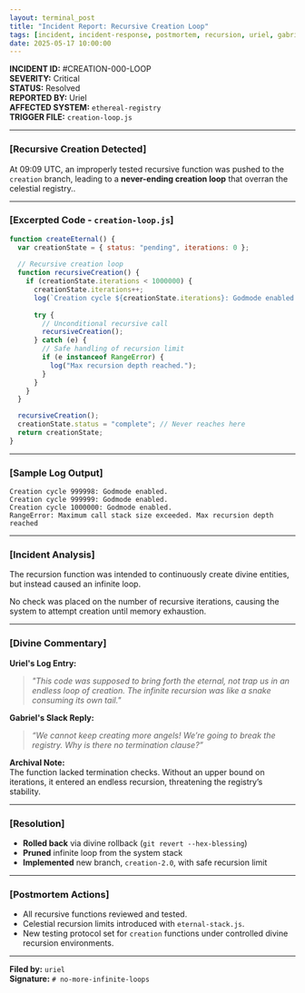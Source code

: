 ```yaml
---
layout: terminal_post
title: "Incident Report: Recursive Creation Loop"
tags: [incident, incident-response, postmortem, recursion, uriel, gabriel, creation, code-review]
date: 2025-05-17 10:00:00
---
```


**INCIDENT ID:** #CREATION-000-LOOP  
**SEVERITY:** Critical  
**STATUS:** Resolved  
**REPORTED BY:** Uriel  
**AFFECTED SYSTEM:** `ethereal-registry`  
**TRIGGER FILE:** `creation-loop.js`

---

### **[Recursive Creation Detected]**

At 09:09 UTC, an improperly tested recursive function was pushed to the `creation` branch, leading to a **never-ending creation loop** that overran the celestial registry..

---

### **[Excerpted Code - `creation-loop.js`]**
```js
function createEternal() {
  var creationState = { status: "pending", iterations: 0 };
  
  // Recursive creation loop
  function recursiveCreation() {
    if (creationState.iterations < 1000000) {
      creationState.iterations++;
      log(`Creation cycle ${creationState.iterations}: Godmode enabled.`);
      
      try {
        // Unconditional recursive call
        recursiveCreation();
      } catch (e) {
        // Safe handling of recursion limit
        if (e instanceof RangeError) {
          log("Max recursion depth reached.");
        }
      }
    }
  }

  recursiveCreation();
  creationState.status = "complete"; // Never reaches here
  return creationState;
}
```
---

### **[Sample Log Output]**
```log
Creation cycle 999998: Godmode enabled. 
Creation cycle 999999: Godmode enabled. 
Creation cycle 1000000: Godmode enabled. 
RangeError: Maximum call stack size exceeded. Max recursion depth reached
```
---

### **[Incident Analysis]**

The recursion function was intended to continuously create divine entities, but instead caused an infinite loop. 

No check was placed on the number of recursive iterations, causing the system to attempt creation until memory exhaustion.

---

### **[Divine Commentary]**

**Uriel's Log Entry:**  
> *"This code was supposed to bring forth the eternal, not trap us in an endless loop of creation. The infinite recursion was like a snake consuming its own tail."*

**Gabriel's Slack Reply:**  
> *“We *cannot* keep creating more angels! We’re going to break the registry. Why is there no termination clause?”*

**Archival Note:**  
The function lacked termination checks. Without an upper bound on iterations, it entered an endless recursion, threatening the registry’s stability.

---

### **[Resolution]**
- **Rolled back** via divine rollback (`git revert --hex-blessing`)
- **Pruned** infinite loop from the system stack
- **Implemented** new branch, `creation-2.0`, with safe recursion limit

---

### **[Postmortem Actions]**

- All recursive functions reviewed and tested.
- Celestial recursion limits introduced with `eternal-stack.js`.
- New testing protocol set for `creation` functions under controlled divine recursion environments.

---

**Filed by:** `uriel`  
**Signature:** `# no-more-infinite-loops`
